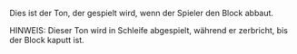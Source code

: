 Dies ist der Ton, der gespielt wird, wenn der Spieler den Block abbaut.

HINWEIS: Dieser Ton wird in Schleife abgespielt, während er zerbricht, bis der Block kaputt ist.